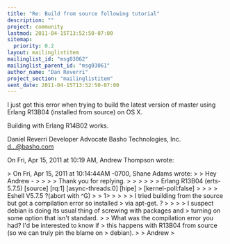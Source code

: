 ```yaml
---
title: "Re: Build from source following tutorial"
description: ""
project: community
lastmod: 2011-04-15T13:52:50-07:00
sitemap:
  priority: 0.2
layout: mailinglistitem
mailinglist_id: "msg03062"
mailinglist_parent_id: "msg03061"
author_name: "Dan Reverri"
project_section: "mailinglistitem"
sent_date: 2011-04-15T13:52:50-07:00
---
```



I just got this error when trying to build the latest version of master
using Erlang R13B04 (installed from source) on OS X.

Building with Erlang R14B02 works.

Daniel Reverri
Developer Advocate
Basho Technologies, Inc.
d...@basho.com


On Fri, Apr 15, 2011 at 10:19 AM, Andrew Thompson wrote:

&gt; On Fri, Apr 15, 2011 at 10:14:44AM -0700, Shane Adams wrote:
&gt; &gt; Hey Andrew -
&gt; &gt;
&gt; &gt; Thank you for replying.
&gt; &gt;
&gt; &gt;
&gt; &gt; Erlang R13B04 (erts-5.7.5) [source] [rq:1] [async-threads:0] [hipe]
&gt; [kernel-poll:false]
&gt; &gt;
&gt; &gt; Eshell V5.7.5 ?(abort with ^G)
&gt; &gt; 1&gt;
&gt; &gt;
&gt; &gt; I tried building from the source but got a compilation error so installed
&gt; via apt-get. ?
&gt; &gt;
&gt;
&gt; I suspect debian is doing its usual thing of screwing with packages and
&gt; turning on some option that isn't standard.
&gt;
&gt; What was the compilation error you had? I'd be interested to know if
&gt; this happens with R13B04 from source (so we can truly pin the blame on
&gt; debian).
&gt;
&gt; Andrew
&gt;

